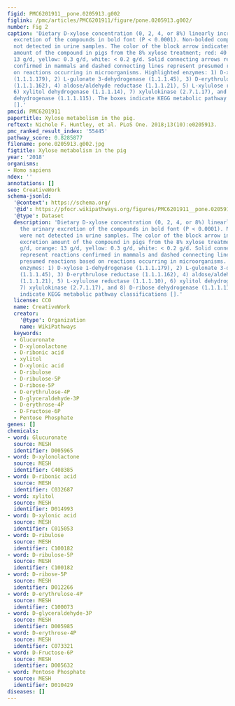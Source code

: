 ```yaml
---
figid: PMC6201911__pone.0205913.g002
figlink: /pmc/articles/PMC6201911/figure/pone.0205913.g002/
number: Fig 2
caption: 'Dietary D-xylose concentration (0, 2, 4, or 8%) linearly increased the urinary
  excretion of the compounds in bold font (P < 0.0001). Non-bolded compounds were
  not detected in urine samples. The color of the block arrow indicates average excretion
  amount of the compound in pigs from the 8% xylose treatment; red: 40 g/d, orange:
  13 g/d, yellow: 0.3 g/d, white: < 0.2 g/d. Solid connecting arrows represent reactions
  confirmed in mammals and dashed connecting lines represent presumed reactions based
  on reactions occurring in microorganisms. Highlighted enzymes: 1) D-xylose 1-dehydrogenase
  (1.1.1.179), 2) L-gulonate 3-dehydrogenase (1.1.1.45), 3) D-erythrulose reductase
  (1.1.1.162), 4) aldose/aldehyde reductase (1.1.1.21), 5) L-xylulose reductase (1.1.1.10),
  6) xylitol dehydrogenase (1.1.1.14), 7) xylulokinase (2.7.1.17), and 8) D-ribose
  dehydrogenase (1.1.1.115). The boxes indicate KEGG metabolic pathway classifications
  [].'
pmcid: PMC6201911
papertitle: Xylose metabolism in the pig.
reftext: Nichole F. Huntley, et al. PLoS One. 2018;13(10):e0205913.
pmc_ranked_result_index: '55445'
pathway_score: 0.8285877
filename: pone.0205913.g002.jpg
figtitle: Xylose metabolism in the pig
year: '2018'
organisms:
- Homo sapiens
ndex: ''
annotations: []
seo: CreativeWork
schema-jsonld:
  '@context': https://schema.org/
  '@id': https://pfocr.wikipathways.org/figures/PMC6201911__pone.0205913.g002.html
  '@type': Dataset
  description: 'Dietary D-xylose concentration (0, 2, 4, or 8%) linearly increased
    the urinary excretion of the compounds in bold font (P < 0.0001). Non-bolded compounds
    were not detected in urine samples. The color of the block arrow indicates average
    excretion amount of the compound in pigs from the 8% xylose treatment; red: 40
    g/d, orange: 13 g/d, yellow: 0.3 g/d, white: < 0.2 g/d. Solid connecting arrows
    represent reactions confirmed in mammals and dashed connecting lines represent
    presumed reactions based on reactions occurring in microorganisms. Highlighted
    enzymes: 1) D-xylose 1-dehydrogenase (1.1.1.179), 2) L-gulonate 3-dehydrogenase
    (1.1.1.45), 3) D-erythrulose reductase (1.1.1.162), 4) aldose/aldehyde reductase
    (1.1.1.21), 5) L-xylulose reductase (1.1.1.10), 6) xylitol dehydrogenase (1.1.1.14),
    7) xylulokinase (2.7.1.17), and 8) D-ribose dehydrogenase (1.1.1.115). The boxes
    indicate KEGG metabolic pathway classifications [].'
  license: CC0
  name: CreativeWork
  creator:
    '@type': Organization
    name: WikiPathways
  keywords:
  - Glucuronate
  - D-xylonolactone
  - D-ribonic acid
  - xylitol
  - D-xylonic acid
  - D-ribulose
  - D-ribulose-5P
  - D-ribose-5P
  - D-erythrulose-4P
  - D-glyceraldehyde-3P
  - D-erythrose-4P
  - D-Fructose-6P
  - Pentose Phosphate
genes: []
chemicals:
- word: Glucuronate
  source: MESH
  identifier: D005965
- word: D-xylonolactone
  source: MESH
  identifier: C408385
- word: D-ribonic acid
  source: MESH
  identifier: C032687
- word: xylitol
  source: MESH
  identifier: D014993
- word: D-xylonic acid
  source: MESH
  identifier: C015053
- word: D-ribulose
  source: MESH
  identifier: C100182
- word: D-ribulose-5P
  source: MESH
  identifier: C100182
- word: D-ribose-5P
  source: MESH
  identifier: D012266
- word: D-erythrulose-4P
  source: MESH
  identifier: C100073
- word: D-glyceraldehyde-3P
  source: MESH
  identifier: D005985
- word: D-erythrose-4P
  source: MESH
  identifier: C073321
- word: D-Fructose-6P
  source: MESH
  identifier: D005632
- word: Pentose Phosphate
  source: MESH
  identifier: D010429
diseases: []
---
```

